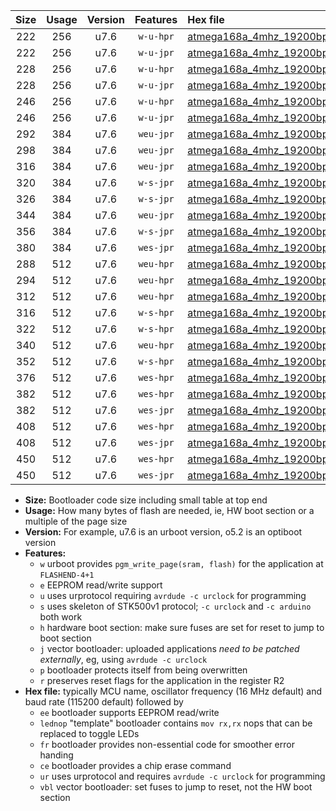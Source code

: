 |Size|Usage|Version|Features|Hex file|
|:-:|:-:|:-:|:-:|:--|
|222|256|u7.6|`w-u-hpr`|[atmega168a_4mhz_19200bps_ur.hex](https://raw.githubusercontent.com/stefanrueger/urboot/main/bootloaders/atmega168a/fcpu_4mhz/19200_bps/atmega168a_4mhz_19200bps_ur.hex)|
|222|256|u7.6|`w-u-jpr`|[atmega168a_4mhz_19200bps_ur_vbl.hex](https://raw.githubusercontent.com/stefanrueger/urboot/main/bootloaders/atmega168a/fcpu_4mhz/19200_bps/atmega168a_4mhz_19200bps_ur_vbl.hex)|
|228|256|u7.6|`w-u-hpr`|[atmega168a_4mhz_19200bps_lednop_ur.hex](https://raw.githubusercontent.com/stefanrueger/urboot/main/bootloaders/atmega168a/fcpu_4mhz/19200_bps/atmega168a_4mhz_19200bps_lednop_ur.hex)|
|228|256|u7.6|`w-u-jpr`|[atmega168a_4mhz_19200bps_lednop_ur_vbl.hex](https://raw.githubusercontent.com/stefanrueger/urboot/main/bootloaders/atmega168a/fcpu_4mhz/19200_bps/atmega168a_4mhz_19200bps_lednop_ur_vbl.hex)|
|246|256|u7.6|`w-u-hpr`|[atmega168a_4mhz_19200bps_lednop_fr_ur.hex](https://raw.githubusercontent.com/stefanrueger/urboot/main/bootloaders/atmega168a/fcpu_4mhz/19200_bps/atmega168a_4mhz_19200bps_lednop_fr_ur.hex)|
|246|256|u7.6|`w-u-jpr`|[atmega168a_4mhz_19200bps_lednop_fr_ur_vbl.hex](https://raw.githubusercontent.com/stefanrueger/urboot/main/bootloaders/atmega168a/fcpu_4mhz/19200_bps/atmega168a_4mhz_19200bps_lednop_fr_ur_vbl.hex)|
|292|384|u7.6|`weu-jpr`|[atmega168a_4mhz_19200bps_ee_ur_vbl.hex](https://raw.githubusercontent.com/stefanrueger/urboot/main/bootloaders/atmega168a/fcpu_4mhz/19200_bps/atmega168a_4mhz_19200bps_ee_ur_vbl.hex)|
|298|384|u7.6|`weu-jpr`|[atmega168a_4mhz_19200bps_ee_lednop_ur_vbl.hex](https://raw.githubusercontent.com/stefanrueger/urboot/main/bootloaders/atmega168a/fcpu_4mhz/19200_bps/atmega168a_4mhz_19200bps_ee_lednop_ur_vbl.hex)|
|316|384|u7.6|`weu-jpr`|[atmega168a_4mhz_19200bps_ee_lednop_fr_ur_vbl.hex](https://raw.githubusercontent.com/stefanrueger/urboot/main/bootloaders/atmega168a/fcpu_4mhz/19200_bps/atmega168a_4mhz_19200bps_ee_lednop_fr_ur_vbl.hex)|
|320|384|u7.6|`w-s-jpr`|[atmega168a_4mhz_19200bps_vbl.hex](https://raw.githubusercontent.com/stefanrueger/urboot/main/bootloaders/atmega168a/fcpu_4mhz/19200_bps/atmega168a_4mhz_19200bps_vbl.hex)|
|326|384|u7.6|`w-s-jpr`|[atmega168a_4mhz_19200bps_lednop_vbl.hex](https://raw.githubusercontent.com/stefanrueger/urboot/main/bootloaders/atmega168a/fcpu_4mhz/19200_bps/atmega168a_4mhz_19200bps_lednop_vbl.hex)|
|344|384|u7.6|`weu-jpr`|[atmega168a_4mhz_19200bps_ee_lednop_fr_ce_ur_vbl.hex](https://raw.githubusercontent.com/stefanrueger/urboot/main/bootloaders/atmega168a/fcpu_4mhz/19200_bps/atmega168a_4mhz_19200bps_ee_lednop_fr_ce_ur_vbl.hex)|
|356|384|u7.6|`w-s-jpr`|[atmega168a_4mhz_19200bps_lednop_fr_vbl.hex](https://raw.githubusercontent.com/stefanrueger/urboot/main/bootloaders/atmega168a/fcpu_4mhz/19200_bps/atmega168a_4mhz_19200bps_lednop_fr_vbl.hex)|
|380|384|u7.6|`wes-jpr`|[atmega168a_4mhz_19200bps_ee_vbl.hex](https://raw.githubusercontent.com/stefanrueger/urboot/main/bootloaders/atmega168a/fcpu_4mhz/19200_bps/atmega168a_4mhz_19200bps_ee_vbl.hex)|
|288|512|u7.6|`weu-hpr`|[atmega168a_4mhz_19200bps_ee_ur.hex](https://raw.githubusercontent.com/stefanrueger/urboot/main/bootloaders/atmega168a/fcpu_4mhz/19200_bps/atmega168a_4mhz_19200bps_ee_ur.hex)|
|294|512|u7.6|`weu-hpr`|[atmega168a_4mhz_19200bps_ee_lednop_ur.hex](https://raw.githubusercontent.com/stefanrueger/urboot/main/bootloaders/atmega168a/fcpu_4mhz/19200_bps/atmega168a_4mhz_19200bps_ee_lednop_ur.hex)|
|312|512|u7.6|`weu-hpr`|[atmega168a_4mhz_19200bps_ee_lednop_fr_ur.hex](https://raw.githubusercontent.com/stefanrueger/urboot/main/bootloaders/atmega168a/fcpu_4mhz/19200_bps/atmega168a_4mhz_19200bps_ee_lednop_fr_ur.hex)|
|316|512|u7.6|`w-s-hpr`|[atmega168a_4mhz_19200bps.hex](https://raw.githubusercontent.com/stefanrueger/urboot/main/bootloaders/atmega168a/fcpu_4mhz/19200_bps/atmega168a_4mhz_19200bps.hex)|
|322|512|u7.6|`w-s-hpr`|[atmega168a_4mhz_19200bps_lednop.hex](https://raw.githubusercontent.com/stefanrueger/urboot/main/bootloaders/atmega168a/fcpu_4mhz/19200_bps/atmega168a_4mhz_19200bps_lednop.hex)|
|340|512|u7.6|`weu-hpr`|[atmega168a_4mhz_19200bps_ee_lednop_fr_ce_ur.hex](https://raw.githubusercontent.com/stefanrueger/urboot/main/bootloaders/atmega168a/fcpu_4mhz/19200_bps/atmega168a_4mhz_19200bps_ee_lednop_fr_ce_ur.hex)|
|352|512|u7.6|`w-s-hpr`|[atmega168a_4mhz_19200bps_lednop_fr.hex](https://raw.githubusercontent.com/stefanrueger/urboot/main/bootloaders/atmega168a/fcpu_4mhz/19200_bps/atmega168a_4mhz_19200bps_lednop_fr.hex)|
|376|512|u7.6|`wes-hpr`|[atmega168a_4mhz_19200bps_ee.hex](https://raw.githubusercontent.com/stefanrueger/urboot/main/bootloaders/atmega168a/fcpu_4mhz/19200_bps/atmega168a_4mhz_19200bps_ee.hex)|
|382|512|u7.6|`wes-hpr`|[atmega168a_4mhz_19200bps_ee_lednop.hex](https://raw.githubusercontent.com/stefanrueger/urboot/main/bootloaders/atmega168a/fcpu_4mhz/19200_bps/atmega168a_4mhz_19200bps_ee_lednop.hex)|
|382|512|u7.6|`wes-jpr`|[atmega168a_4mhz_19200bps_ee_lednop_vbl.hex](https://raw.githubusercontent.com/stefanrueger/urboot/main/bootloaders/atmega168a/fcpu_4mhz/19200_bps/atmega168a_4mhz_19200bps_ee_lednop_vbl.hex)|
|408|512|u7.6|`wes-hpr`|[atmega168a_4mhz_19200bps_ee_lednop_fr.hex](https://raw.githubusercontent.com/stefanrueger/urboot/main/bootloaders/atmega168a/fcpu_4mhz/19200_bps/atmega168a_4mhz_19200bps_ee_lednop_fr.hex)|
|408|512|u7.6|`wes-jpr`|[atmega168a_4mhz_19200bps_ee_lednop_fr_vbl.hex](https://raw.githubusercontent.com/stefanrueger/urboot/main/bootloaders/atmega168a/fcpu_4mhz/19200_bps/atmega168a_4mhz_19200bps_ee_lednop_fr_vbl.hex)|
|450|512|u7.6|`wes-hpr`|[atmega168a_4mhz_19200bps_ee_lednop_fr_ce.hex](https://raw.githubusercontent.com/stefanrueger/urboot/main/bootloaders/atmega168a/fcpu_4mhz/19200_bps/atmega168a_4mhz_19200bps_ee_lednop_fr_ce.hex)|
|450|512|u7.6|`wes-jpr`|[atmega168a_4mhz_19200bps_ee_lednop_fr_ce_vbl.hex](https://raw.githubusercontent.com/stefanrueger/urboot/main/bootloaders/atmega168a/fcpu_4mhz/19200_bps/atmega168a_4mhz_19200bps_ee_lednop_fr_ce_vbl.hex)|

- **Size:** Bootloader code size including small table at top end
- **Usage:** How many bytes of flash are needed, ie, HW boot section or a multiple of the page size
- **Version:** For example, u7.6 is an urboot version, o5.2 is an optiboot version
- **Features:**
  + `w` urboot provides `pgm_write_page(sram, flash)` for the application at `FLASHEND-4+1`
  + `e` EEPROM read/write support
  + `u` uses urprotocol requiring `avrdude -c urclock` for programming
  + `s` uses skeleton of STK500v1 protocol; `-c urclock` and `-c arduino` both work
  + `h` hardware boot section: make sure fuses are set for reset to jump to boot section
  + `j` vector bootloader: uploaded applications *need to be patched externally*, eg, using `avrdude -c urclock`
  + `p` bootloader protects itself from being overwritten
  + `r` preserves reset flags for the application in the register R2
- **Hex file:** typically MCU name, oscillator frequency (16 MHz default) and baud rate (115200 default) followed by
  + `ee` bootloader supports EEPROM read/write
  + `lednop` "template" bootloader contains `mov rx,rx` nops that can be replaced to toggle LEDs
  + `fr` bootloader provides non-essential code for smoother error handing
  + `ce` bootloader provides a chip erase command
  + `ur` uses urprotocol and requires `avrdude -c urclock` for programming
  + `vbl` vector bootloader: set fuses to jump to reset, not the HW boot section
